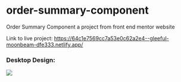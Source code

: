 # order-summary-component
Order Summary Component a project from front end mentor website

Link to live project:
https://64c1e7569cc7a53e0c62a2e4--gleeful-moonbeam-dfe333.netlify.app/

<h3>Desktop Design: </h3>
<img src="./screenshots/Desktop.JPG alt="Desktop design"/>
